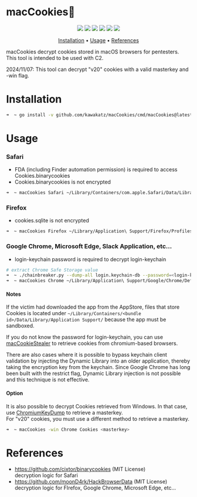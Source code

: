# macCookies🍪
<p align="center">
<a href="https://opensource.org/licenses/MIT"><img src="https://img.shields.io/badge/license-MIT-_red.svg"></a>
<a href="https://github.com/kawakatz/macCookies/issues"><img src="https://img.shields.io/badge/contributions-welcome-brightgreen.svg?style=flat"></a>
<a href="https://goreportcard.com/badge/github.com/kawakatz/macCookies"><img src="https://goreportcard.com/badge/github.com/kawakatz/macCookies"></a>
<a href="https://github.com/kawakatz/macCookies/releases"><img src="https://img.shields.io/github/v/release/kawakatz/macCookies"></a>
<a href="https://github.com/kawakatz/macCookies/blob/master/go.mod"><img src="https://img.shields.io/github/go-mod/go-version/kawakatz/macCookies"></a>
<a href="https://x.com/kawakatz"><img src="https://img.shields.io/twitter/follow/kawakatz"></a>
</p>

<p align="center">
  <a href="#installation">Installation</a> •
  <a href="#usage">Usage</a>  •
  <a href="#references">References</a>
</p>

macCookies decrypt cookies stored in macOS browsers for pentesters.<br>
This tool is intended to be used with C2.


2024/11/07: This tool can decrypt "v20" cookies with a valid masterkey and -win flag.

# Installation
```sh
➜  ~ go install -v github.com/kawakatz/macCookies/cmd/macCookies@latest
```

# Usage
### Safari
- FDA (including Finder automation permission) is required to access Cookies.binarycookies
- Cookies.binarycookies is not encrypted

```sh
➜  ~ macCookies Safari ~/Library/Containers/com.apple.Safari/Data/Library/Cookies/Cookies.binarycookies
```

### Firefox
- cookies.sqlite is not encrypted

```sh
➜  ~ macCookies Firefox ~/Library/Application\ Support/Firefox/Profiles/<profile>/cookies.sqlite
```

### Google Chrome, Microsoft Edge, Slack Application, etc...
- login-keychain password is required to decrypt login-keychain

```sh
# extract Chrome Safe Storage value
➜  ~ ./chainbreaker.py --dump-all login.keychain-db --password=<login-keychain password>
➜  ~ macCookies Chrome ~/Library/Application\ Support/Google/Chrome/Default/Cookies <Chrome Safe Storage>
```

#### Notes
If the victim had downloaded the app from the AppStore, files that store Cookies is located under `~/Library/Containers/<bundle id>/Data/Library/Application Support/` because the app must be sandboxed.

If you do not know the password for login-keychain, you can use <a href="https://github.com/kawakatz/macCookieStealer">macCookieStealer</a> to retrieve cookies from chromium-based browsers.

There are also cases where it is possible to bypass keychain client validation by injecting the Dynamic Library into an older application, thereby taking the encryption key from the keychain. Since Google Chrome has long been built with the restrict flag, Dynamic Library injection is not possible and this technique is not effective.

#### Option
It is also possible to decrypt Cookies retrieved from Windows.
In that case, use <a href="https://github.com/crypt0p3g/bof-collection/tree/main/ChromiumKeyDump">ChromiumKeyDump</a> to retrieve a masterkey.<br>
For "v20" cookies, you must use a different method to retrieve a masterkey.
```sh
➜  ~ macCookies -win Chrome Cookies <masterkey>
```

# References
- https://github.com/cixtor/binarycookies (MIT License)<br>
    decryption logic for Safari
- https://github.com/moonD4rk/HackBrowserData (MIT License)<br>
    decryption logic for FIrefox, Google Chrome, Microsoft Edge, etc...
